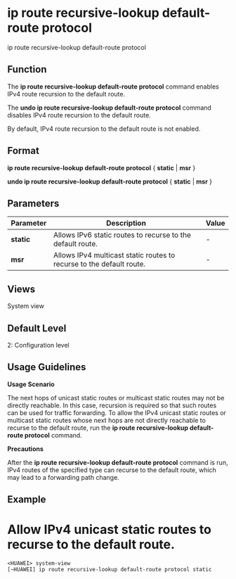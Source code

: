 ip route recursive-lookup default-route protocol
================================================

ip route recursive-lookup default-route protocol

Function
--------



The **ip route recursive-lookup default-route protocol** command enables IPv4 route recursion to the default route.

The **undo ip route recursive-lookup default-route protocol** command disables IPv4 route recursion to the default route.



By default, IPv4 route recursion to the default route is not enabled.


Format
------

**ip route recursive-lookup default-route protocol** { **static** | **msr** }

**undo ip route recursive-lookup default-route protocol** { **static** | **msr** }


Parameters
----------

| Parameter | Description | Value |
| --- | --- | --- |
| **static** | Allows IPv6 static routes to recurse to the default route. | - |
| **msr** | Allows IPv4 multicast static routes to recurse to the default route. | - |



Views
-----

System view


Default Level
-------------

2: Configuration level


Usage Guidelines
----------------

**Usage Scenario**



The next hops of unicast static routes or multicast static routes may not be directly reachable. In this case, recursion is required so that such routes can be used for traffic forwarding. To allow the IPv4 unicast static routes or multicast static routes whose next hops are not directly reachable to recurse to the default route, run the **ip route recursive-lookup default-route protocol** command.



**Precautions**

After the **ip route recursive-lookup default-route protocol** command is run, IPv4 routes of the specified type can recurse to the default route, which may lead to a forwarding path change.


Example
-------

# Allow IPv4 unicast static routes to recurse to the default route.
```
<HUAWEI> system-view
[~HUAWEI] ip route recursive-lookup default-route protocol static

```
